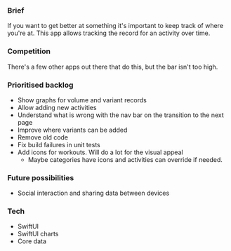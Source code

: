 ### Brief

If you want to get better at something it's important to keep track of where you're at. This app allows tracking the record for an activity over time.

### Competition

There's a few other apps out there that do this, but the bar isn't too high.

### Prioritised backlog

* Show graphs for volume and variant records
* Allow adding new activities
* Understand what is wrong with the nav bar on the transition to the next page
* Improve where variants can be added
* Remove old code
* Fix build failures in unit tests
* Add icons for workouts. Will do a lot for the visual appeal
    - Maybe categories have icons and activities can override if needed.


### Future possibilities

* Social interaction and sharing data between devices

### Tech

* SwiftUI
* SwiftUI charts
* Core data